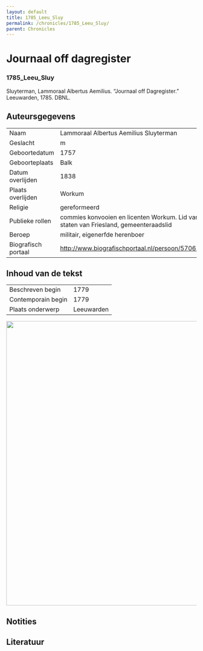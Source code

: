 ```yaml
---
layout: default
title: 1785_Leeu_Sluy
permalink: /chronicles/1785_Leeu_Sluy/
parent: Chronicles
--- 
```



# Journaal off dagregister 

### 1785_Leeu_Sluy 

Sluyterman, Lammoraal Albertus Aemilius. “Journaal off Dagregister.” Leeuwarden, 1785. DBNL. 

## Auteursgegevens 

| | | 
| --------------- | --------------- | 
| Naam | Lammoraal Albertus Aemilius Sluyterman | 
| Geslacht | m | 
| Geboortedatum | 1757 | 
| Geboorteplaats | Balk | 
| Datum overlijden | 1838 | 
| Plaats overlijden | Workum | 
| Religie | gereformeerd | 
| Publieke rollen | commies konvooien en licenten Workum. Lid van de staten van Friesland, gemeenteraadslid | 
| Beroep | militair, eigenerfde herenboer | 
| Biografisch portaal | http://www.biografischportaal.nl/persoon/57061980 | 

## Inhoud van de tekst 

| | | 
| --------------- | --------------- | 
| Beschreven begin | 1779 | 
| Contemporain begin | 1779 | 
| Plaats onderwerp | Leeuwarden | 

[<img src="..\..\barplots_chronicles\1785_Leeu_Sluy.jpg" width="750"/>](..\..\barplots_chronicles\1785_Leeu_Sluy.jpg) 

## Notities 

## Literatuur 

